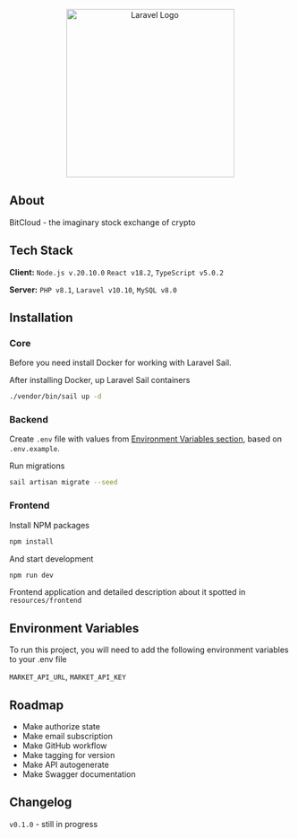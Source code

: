 <p align="center"><img src="https://i.ibb.co/z8YpTnH/logo.png" width="300" alt="Laravel Logo"></p>

## About

BitCloud - the imaginary stock exchange of crypto

## Tech Stack

**Client:** ``Node.js v.20.10.0`` ```React v18.2```, ``TypeScript v5.0.2``

**Server:** ```PHP v8.1```, ```Laravel v10.10```, ```MySQL v8.0```

## Installation

### Core
Before you need install Docker for working with Laravel Sail.

After installing Docker, up Laravel Sail containers
```bash
./vendor/bin/sail up -d
```

### Backend
Create ```.env``` file with values from <a href="#env-variables">Environment Variables section</a>, based on ```.env.example```.

Run migrations
```bash
sail artisan migrate --seed
```

### Frontend
Install NPM packages

```bash
npm install
```
And start development

```bash
npm run dev
```

Frontend application and detailed description
about it spotted in ```resources/frontend```

<a name="env-variables"></a>
## Environment Variables

To run this project, you will need to add the following environment variables to your .env file

`MARKET_API_URL`, `MARKET_API_KEY`

## Roadmap
- Make authorize state
- Make email subscription
- Make GitHub workflow
- Make tagging for version
- Make API autogenerate
- Make Swagger documentation

## Changelog

`v0.1.0` - still in progress
